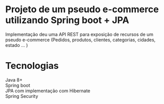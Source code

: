 # Projeto de um pseudo e-commerce utilizando Spring boot + JPA
Implementação deu uma API REST para 
exposição de recursos de um pseudo e-commerce (Pedidos, produtos, clientes, categorias, cidades, estado ... )

# Tecnologias
Java 8+ <br/>
Spring boot <br/>
JPA com implementação com Hibernate <br/>
Spring Security <br/>

